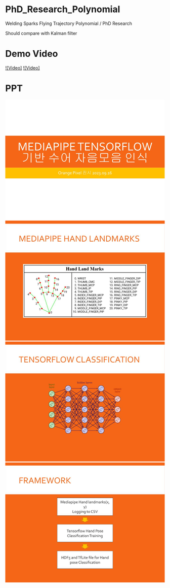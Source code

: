 # PhD_Research_Polynomial
Welding Sparks Flying Trajectory Polynomial / PhD Research

Should compare with Kalman filter

# Demo Video
[![Video]](https://youtu.be/HnEYqGiejDw?si=Wi7Fi24MTMbRYExD)
[![Video]](https://youtu.be/Cjhd9wanGxE?si=w1Nq4gahjPd-C3Rm)

# PPT
![alt text](https://github.com/msnkimi2013/Orange_Pixel/blob/main/Images/1.jpg?raw=true)
![alt text](https://github.com/msnkimi2013/Orange_Pixel/blob/main/Images/2.jpg?raw=true)
![alt text](https://github.com/msnkimi2013/Orange_Pixel/blob/main/Images/3.jpg?raw=true)
![alt text](https://github.com/msnkimi2013/Orange_Pixel/blob/main/Images/4.jpg?raw=true)

